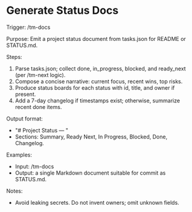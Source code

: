# Generate Status Docs

Trigger: /tm-docs

Purpose: Emit a project status document from tasks.json for README or STATUS.md.

Steps:

1. Parse tasks.json; collect done, in_progress, blocked, and ready_next (per /tm-next logic).
2. Compose a concise narrative: current focus, recent wins, top risks.
3. Produce status boards for each status with id, title, and owner if present.
4. Add a 7-day changelog if timestamps exist; otherwise, summarize recent done items.

Output format:

- "# Project Status — <date>"
- Sections: Summary, Ready Next, In Progress, Blocked, Done, Changelog.

Examples:

- Input: /tm-docs
- Output: a single Markdown document suitable for commit as STATUS.md.

Notes:

- Avoid leaking secrets. Do not invent owners; omit unknown fields.
